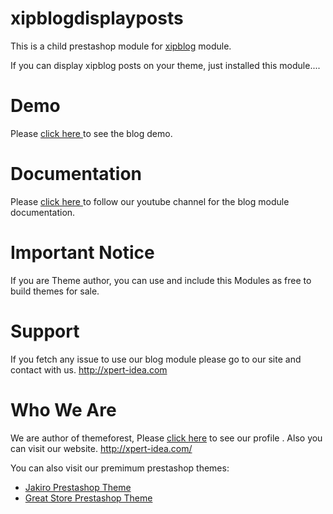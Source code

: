 # xipblogdisplayposts

This is a child prestashop module for <a href="https://github.com/xpert-idea/xipblog">xipblog</a> module. 

If you can display xipblog posts on your theme, just installed this module....

# Demo
Please <a href="http://xpert-idea.com/prestashop/jakiro/demo/nine/en/">click here </a> to see the blog demo.

# Documentation
Please <a href="https://www.youtube.com/channel/UC0TS71jcnQ7pJJMTqluBI3Q">click here </a> to follow our youtube channel for the blog module documentation.

# Important Notice
If you are Theme author, you can use and include this Modules as free to build themes for sale.

# Support
If you fetch any issue to use our blog module please go to our site and contact with us. http://xpert-idea.com 

# Who We Are

We are author of themeforest, Please <a href="https://themeforest.net/user/xpert-idea/portfolio?ref=xpert-idea">click here</a> to see our profile . Also you can visit our website. http://xpert-idea.com/

You can also visit our premimum prestashop themes:
* <a href="https://themeforest.net/item/jakiro-fashion-shop-prestashop-theme/14100073?ref=xpert-idea">Jakiro Prestashop Theme </a>
* <a href="https://themeforest.net/item/great-store-ecommerce-prestashop-theme/18303739?ref=xpert-idea">Great Store Prestashop Theme</a>
